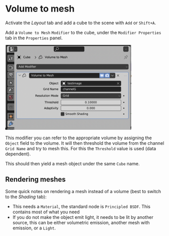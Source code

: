 # Volume to mesh

Activate the _Layout_ tab and add a cube to the scene with `Add` or `Shift+A`.

Add a `Volume to Mesh` `Modifier` to the cube, under the `Modifier Properties` tab in the `Properties` panel. 

 <img src="../figures/volume to mesh properties.png" width="400"/>

 This modifier you can refer to the appropriate volume by assigning the `Object` field to the volume. It will then threshold the volume from the channel `Grid Name` and try to mesh this. For this the `Threshold` value is used (data dependent).

 This should then yield a mesh object under the same `Cube` name. 

 ## Rendering meshes

 Some quick notes on rendering a mesh instead of a volume (best to switch to the _Shading_ tab):
 - This needs a `Material`, the standard node is `Principled BSDF`. This contains most of what you need
 - If you do not make the object emit light, it needs to be lit by another source, this can be either volumetric emission, another mesh with emission, or a `Light`.
 